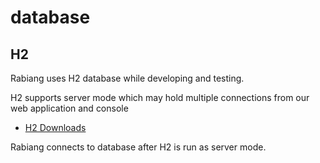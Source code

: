 # database

## H2

Rabiang uses H2 database while developing and testing.

H2 supports server mode which may hold multiple connections from our web application and console 

* [H2 Downloads](http://www.h2database.com/html/download.html)

Rabiang connects to database after H2 is run as server mode.
